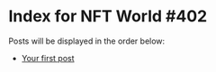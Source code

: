 # Index for NFT World #402
Posts will be displayed in the order below:

- [Your first post](./001-first.md)

